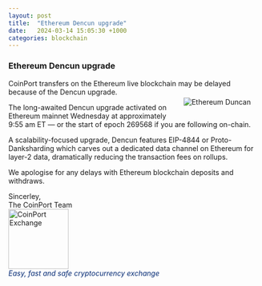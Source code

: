 ```yaml
---
layout: post
title:  "Ethereum Dencun upgrade"
date:   2024-03-14 15:05:30 +1000
categories: blockchain
---
```

### Ethereum Dencun upgrade

CoinPort transfers on the Ethereum live blockchain may be delayed because of the Dencun upgrade.<img src="https://doc.coinport.com.au/news/images/eh-duncan.png" alt="Ethereum Duncan" class="center" style="max-width: 280px; float: right; padding: 20px;">

The long-awaited Dencun upgrade activated on Ethereum mainnet Wednesday at approximately 9:55 am ET — or the start of epoch 269568 if you are following on-chain.

A scalability-focused upgrade, Dencun features EIP-4844 or Proto-Danksharding which carves out a dedicated data channel on Ethereum for layer-2 data, dramatically reducing the transaction fees on rollups.

We apologise for any delays with Ethereum blockchain deposits and withdraws.


<p>
Sincerley, <br />
The CoinPort Team <br />
<img src="https://doc.coinport.com.au/images/logos/signature_logo.png" alt="CoinPort Exchange" width="120" /><br />
<span style="color: #022873;"><em>Easy, fast and safe cryptocurrency exchange</em></span>
</p>
